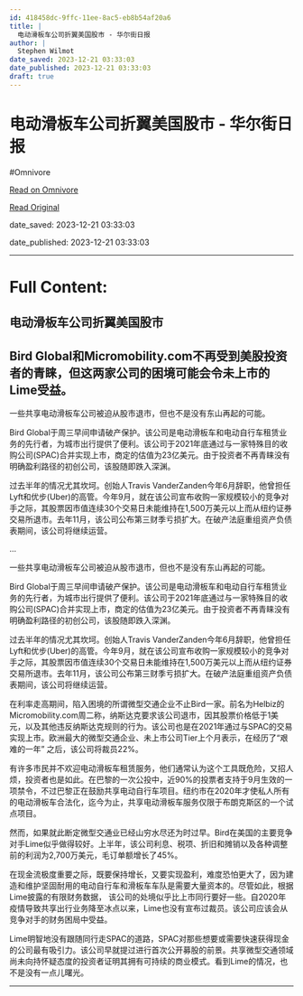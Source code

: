 ```yaml
---
id: 418458dc-9ffc-11ee-8ac5-eb8b54af20a6
title: |
  电动滑板车公司折翼美国股市 - 华尔街日报
author: |
  Stephen Wilmot
date_saved: 2023-12-21 03:33:03
date_published: 2023-12-21 03:33:03
draft: true
---
```


# 电动滑板车公司折翼美国股市 - 华尔街日报
#Omnivore

[Read on Omnivore](https://omnivore.app/me/-18c8c580337)

[Read Original](https://cn.wsj.com/amp/articles/%E7%94%B5%E5%8A%A8%E6%BB%91%E6%9D%BF%E8%BD%A6%E5%85%AC%E5%8F%B8%E6%8A%98%E7%BF%BC%E7%BE%8E%E5%9B%BD%E8%82%A1%E5%B8%82-3fa28f9d)

date_saved: 2023-12-21 03:33:03

date_published: 2023-12-21 03:33:03

--- 

# Full Content: 

##  电动滑板车公司折翼美国股市

## Bird Global和Micromobility.com不再受到美股投资者的青睐，但这两家公司的困境可能会令未上市的Lime受益。

一些共享电动滑板车公司被迫从股市退市，但也不是没有东山再起的可能。

Bird Global于周三早间申请破产保护。该公司是电动滑板车和电动自行车租赁业务的先行者，为城市出行提供了便利。该公司于2021年底通过与一家特殊目的收购公司(SPAC)合并实现上市，商定的估值为23亿美元。由于投资者不再青睐没有明确盈利路径的初创公司，该股随即跌入深渊。

过去半年的情况尤其坎坷。创始人Travis VanderZanden今年6月辞职，他曾担任Lyft和优步(Uber)的高管。今年9月，就在该公司宣布收购一家规模较小的竞争对手之际，其股票因市值连续30个交易日未能维持在1,500万美元以上而从纽约证券交易所退市。去年11月，该公司公布第三财季亏损扩大。在破产法庭重组资产负债表期间，该公司将继续运营。

...

一些共享电动滑板车公司被迫从股市退市，但也不是没有东山再起的可能。

Bird Global于周三早间申请破产保护。该公司是电动滑板车和电动自行车租赁业务的先行者，为城市出行提供了便利。该公司于2021年底通过与一家特殊目的收购公司(SPAC)合并实现上市，商定的估值为23亿美元。由于投资者不再青睐没有明确盈利路径的初创公司，该股随即跌入深渊。

过去半年的情况尤其坎坷。创始人Travis VanderZanden今年6月辞职，他曾担任Lyft和优步(Uber)的高管。今年9月，就在该公司宣布收购一家规模较小的竞争对手之际，其股票因市值连续30个交易日未能维持在1,500万美元以上而从纽约证券交易所退市。去年11月，该公司公布第三财季亏损扩大。在破产法庭重组资产负债表期间，该公司将继续运营。

在利率走高期间，陷入困境的所谓微型交通企业不止Bird一家。前名为Helbiz的Micromobility.com周二称，纳斯达克要求该公司退市，因其股票价格低于1美元，以及其他违反纳斯达克规则的行为。该公司也是在2021年通过与SPAC的交易实现上市。欧洲最大的微型交通企业、未上市公司Tier上个月表示，在经历了“艰难的一年” 之后，该公司将裁员22%。

有许多市民并不欢迎电动滑板车租赁服务，他们通常认为这个工具既危险，又招人烦，投资者也是如此。在巴黎的一次公投中，近90%的投票者支持于9月生效的一项禁令，不过巴黎正在鼓励共享电动自行车项目。纽约市在2020年才使私人所有的电动滑板车合法化，迄今为止，共享电动滑板车服务仅限于布朗克斯区的一个试点项目。

然而，如果就此断定微型交通业已经山穷水尽还为时过早。Bird在美国的主要竞争对手Lime似乎做得较好。上半年，该公司利息、税项、折旧和摊销以及各种调整前的利润为2,700万美元，毛订单额增长了45%。

在现金流极度重要之际，既要保持增长，又要实现盈利，难度恐怕更大了，因为建造和维护坚固耐用的电动自行车和滑板车车队是需要大量资本的。尽管如此，根据Lime披露的有限财务数据， 该公司的处境似乎比上市同行要好一些。自2020年疫情导致共享出行业务降至冰点以来，Lime也没有宣布过裁员。该公司应该会从竞争对手的财务困局中受益。

Lime明智地没有跟随同行走SPAC的道路，SPAC对那些想要或需要快速获得现金的公司最有吸引力。该公司早就提过进行首次公开募股的前景。共享微型交通领域尚未向持怀疑态度的投资者证明其拥有可持续的商业模式。看到Lime的情况，也不是没有一点儿曙光。

---

